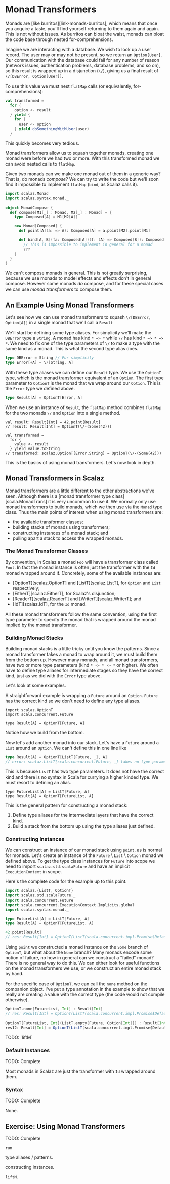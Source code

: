 # Monad Transformers

Monads are [like burritos][link-monads-burritos], which means that once you acquire a taste, you'll find yourself returning to them again and again. This is not without issues. As burritos can bloat the waist, monads can bloat the code base through nested for-comprehensions.

Imagine we are interacting with a database. We wish to look up a user record. The user may or may not be present, so we return an `Option[User]`. Our communication with the database could fail for any number of reason (network issues, authentication problems, database problems, and so on), so this result is wrapped up in a disjunction (`\/`), giving us a final result of `\/[DBError, Option[User]]`.

To use this value we must nest `flatMap` calls (or equivalently, for-comprehensions):

~~~ scala
val transformed =
  for {
    option <- result
  } yield {
    for {
      user <- option
    } yield doSomethingWithUser(user)
  }
~~~

This quickly becomes very tedious.

Monad transformers allow us to squash together monads, creating one monad were before we had two or more. With this transformed monad we can avoid nested calls to `flatMap`.

Given two monads can we make one monad out of them in a generic way? That is, do monads *compose*? We can try to write the code but we'll soon find it impossible to implement `flatMap` (`bind`, as Scalaz calls it).

~~~ scala
import scalaz.Monad
import scalaz.syntax.monad._

object MonadCompose {
  def compose[M1[_] : Monad, M2[_] : Monad] = {
    type Composed[A] = M1[M2[A]]

    new Monad[Composed] {
      def point[A](a: => A): Composed[A] = a.point[M2].point[M1]

      def bind[A, B](fa: Composed[A])(f: (A) => Composed[B]): Composed[B] =
        // This is impossible to implement in general for a monad
        ???
    }
  }
}
~~~

We can't compose monads in general. This is not greatly surprising, because we use monads to model effects and effects don't in general compose. However some monads *do* compose, and for these special cases we can use *monad transformers* to compose them.


## An Example Using Monad Transformers

Let's see how we can use monad transformers to squash `\/[DBError, Option[A]]` in a single monad that we'll call a `Result`

We'll start be defining some type aliases. For simplicity we'll make the `DBError` type a `String`. A monad has kind `* => *` while `\/` has kind `* => * => *`. We need to fix one of the type parameters of `\/` to make a type with the same kind as a monad. This is what the second type alias does.

~~~ scala
type DBError = String // For simplicity
type Error[+A] = \/[String, A]
~~~

With these type aliases we can define our `Result` type. We use the `OptionT` type, which is the monad transformer equivalent of an `Option`. The first type parameter to `OptionT` is the monad that we wrap around our `Option`. This is the `Error` type we defined above.

~~~ scala
type Result[A] = OptionT[Error, A]
~~~

When we use an instance of `Result`, the `flatMap` method combines `flatMap` for the two monads `\/` and `Option` into a single method.

~~~
val result: Result[Int] = 42.point[Result]
// result: Result[Int] = OptionT(\/-(Some(42)))

val transformed =
  for {
    value <- result
  } yield value.toString
// transformed: scalaz.OptionT[Error,String] = OptionT(\/-(Some(42)))
~~~

This is the basics of using monad transformers. Let's now look in depth.


## Monad Transformers in Scalaz

Monad transformers are  a little different to the other abstractions we've seen. Although there is a [monad transformer type class][scala.MonadTrans] it is very uncommon to use it. We normally only use monad transformers to build monads, which we then use via the `Monad` type class. Thus the main points of interest when using monad transformers are:

- the available transformer classes;
- building stacks of monads using transformers;
- constructing instances of a monad stack; and
- pulling apart a stack to access the wrapped monads.

### The Monad Transformer Classes

By convention, in Scalaz a monad `Foo` will have a transformer class called `Foot`. In fact the monad instance is often just the transformer with the `Id` monad wrapped around it. Concretely, some of the available instances are:

- [OptionT][scalaz.OptionT] and [ListT][scalaz.ListT], for `Option` and `List` respectively;
- [EitherT][scalaz.EitherT], for Scalaz's disjunction;
- [ReaderT][scalaz.ReaderT] and [WriterT][scalaz.WriterT]; and
- [IdT][scalaz.IdT], for the `Id` monad.

All these monad transformers follow the same convention, using the first type parameter to specify the monad that is wrapped around the monad implied by the monad transformer.

### Building Monad Stacks

Building monad stacks is a little tricky until you know the patterns. Since a monad transformer takes a monad to wrap around it, we must build them from the bottom up. However many monads, and all monad transformers, have two or more type parameters (kind `* -> * -> *` or higher). We often have to define type aliases for intermediate stages so they have the correct kind, just as we did with the `Error` type above.

Let's look at some examples.

A straightforward example is wrapping a `Future` around an `Option`. `Future` has the correct kind so we don't need to define any type aliases.

~~~
import scalaz.OptionT
import scala.concurrent.Future

type Result[A] = OptionT[Future, A]
~~~

Notice how we build from the bottom.

Now let's add another monad into our stack. Let's have a `Future` around a `List` around an `Option`. We can't define this in one line like

~~~ scala
type Result[A] = OptionT[ListT[Future, _], A]
// error: scalaz.ListT[scala.concurrent.Future, _] takes no type parameters, expected: one
~~~

This is because `ListT` has two type parameters. It does not have the correct kind and there is no syntax in Scala for currying a higher kinded type. We must resort to defining an alias.

~~~
type FutureList[A] = ListT[Future, A]
type Result[A] = OptionT[FutureList, A]
~~~

This is the general pattern for constructing a monad stack:

1. Define type aliases for the intermediate layers that have the correct kind.
2. Build a stack from the bottom up using the type aliases just defined.


### Constructing Instances

We can construct an instance of our monad stack using `point`, as is normal for monads. Let's create an instance of the `Future` \ `List` \ `Option` monad we defined above. To get the type class instances for `Future` into scope we need to import `scalaz.std.scalaFuture` and have an implicit `ExecutionContext` in scope.

Here's the complete code for the example up to this point.

~~~ scala
import scalaz.{ListT, OptionT}
import scalaz.std.scalaFuture._
import scala.concurrent.Future
import scala.concurrent.ExecutionContext.Implicits.global
import scalaz.syntax.monad._

type FutureList[A] = ListT[Future, A]
type Result[A] = OptionT[FutureList, A]

42.point[Result]
// res: Result[Int] = OptionT(ListT(scala.concurrent.impl.Promise$DefaultPromise@3a3670a8))
~~~

Using `point` we constructed a monad instance on the `Some` branch of `OptionT`, but what about the `None` branch? Many monads encode some notion of failure, no how in general can we construct a "failed" monad? There is no general way to do this. We can either look for useful functions on the monad transformers we use, or we construct an entire monad stack by hand.

For the specific case of `OptionT`, we can call the `none` method on the companion object. I've put a type annotation in the example to show that we really are creating a value with the correct type (the code would not compile otherwise).

~~~ scala
OptionT.none[FutureList, Int] : Result[Int]
// res: Result[Int] = OptionT(ListT(scala.concurrent.impl.Promise$DefaultPromise@57afar7))
~~~

~~~ scala
OptionT[FutureList, Int](ListT.empty[Future, Option[Int]]) : Result[Int]
res12: Result[Int] = OptionT(ListT(scala.concurrent.impl.Promise$DefaultPromise@7f5f2483))
~~~

<div class="callout callout-danger">
TODO: `liftM`
</div>

### Default Instances

<div class="callout callout-danger">
TODO: Complete

Most monads in Scalaz are just the transformer with `Id` wrapped around them.
</div>

### Syntax

<div class="callout callout-danger">
TODO: Complete

None.
</div>

## Exercise: Using Monad Transformers

<div class="callout callout-danger">
TODO: Complete

`run`

type aliases / patterns.

constructing instances.

`liftM`.
</div>
